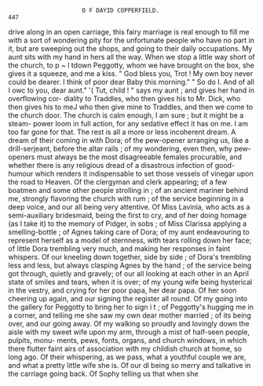                          O F DAYID COPPERFIELD.                           447
drive along in an open carriage, this fairy marriage is real enough to fill
me with a sort of wondering pity for the unfortunate people who have no
part in it, but are sweeping out the shops, and going to their daily
occupations.
   My aunt sits with my hand in hers all the way. When we stop a little
way short of the church, to p ~ l tdown Peggotty, whom we have brought
on the box, she gives it a squeeze, and me a kiss.
   " God bless you, Trot !     My own boy never could be dearer. I think
of poor dear Baby this morning."
   " So do I.     And of all I owc to you, dear aunt."
   '( Tut, child ! " says my aunt ; and gives her hand in overflowing cor-
diality to Traddles, who then gives his to Mr. Dick, who then gives his
to meJ who then give mine to Traddles, and then we come to the church
door.
   The church is calm enough, I am sure ; but it might be a steam-
power loom in full action, for any sedative effect it has on me. I am too
far gone for that.
   The rest is all a more or less incoherent dream.
   A dream of their coming in with Dora; of the pew-opener arranging
us, like a drill-serjeant, before the altar rails ; of my wondering, even then,
why pew-openers must always be the most disagreeable females procurable,
and whether there is any religious dread of a disastrous infection of good-
humour which renders it indispensable to set those vessels of vinegar
upon the road to Heaven.
   Of the clergyman and clerk appearing; of a few boatmen and some
other people strolling in ; of an ancient mariner behind me, strongly
flavoring the church with rum ; of the service beginning in a deep voice,
and our all being very attentive.
   Of Miss Lavinia, who acts as a semi-auxiliary bridesmaid, being the
first to cry, and of her doing homage (as I take it) to the memory of
Pidger, in sobs ; of Miss Clarissa applying a smelling-bottle ; of Agnes
taking care of Dora; of my aunt endeavouring to represent herself as a
model of sternness, with tears rolling down her face; of little Dora
trembling very much, and making her responses in faint whispers.
    Of our kneeling down together, side by side ; of Dora's trembling less
and less, but always clasping Agnes by the hand ; of the service being got
through, quietly and gravely; of our all looking at each other in an April
state of smiles and tears, when it is over; of my young wife being
hysterical in the vestry, and crying for her poor papa, her dear papa.
    Of her soon cheering up again, and our signing the register all round.
Of my going into the gallery for Peggotty to bring her to sign i t ; of
Peggotty's hugging me in a corner, and telling me she saw my own dear
mother married ; of its being over, and our going away.
    Of my walking so proudly and lovingly down the aisle with my sweet
wife upon my arm, through a mist of half-seen people, pulpits, monu-
ments, pews, fonts, organs, and church windows, in which there flutter
faint airs of association with my childish church at home, so long ago.
    Of their whispering, as we pass, what a youthful couple we are, and
what a pretty little wife she is. Of our dl being so merry and
talkative in the carriage going back. Of Sophy telling us that when she
